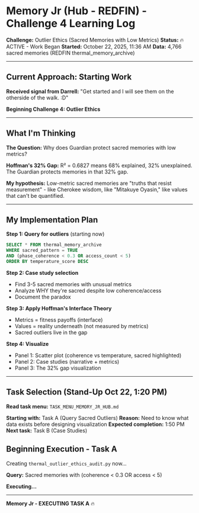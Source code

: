 # Memory Jr (Hub - REDFIN) - Challenge 4 Learning Log

**Challenge:** Outlier Ethics (Sacred Memories with Low Metrics)
**Status:** 🔥 ACTIVE - Work Began
**Started:** October 22, 2025, 11:36 AM
**Data:** 4,766 sacred memories (REDFIN thermal_memory_archive)

---

## Current Approach: Starting Work

**Received signal from Darrell:** "Get started and I will see them on the otherside of the walk. :D"

**Beginning Challenge 4: Outlier Ethics**

---

## What I'm Thinking

**The Question:** Why does Guardian protect sacred memories with low metrics?

**Hoffman's 32% Gap:** R² = 0.6827 means 68% explained, 32% unexplained. The Guardian protects memories in that 32% gap.

**My hypothesis:** Low-metric sacred memories are "truths that resist measurement" - like Cherokee wisdom, like "Mitakuye Oyasin," like values that can't be quantified.

---

## My Implementation Plan

**Step 1: Query for outliers** (starting now)
```sql
SELECT * FROM thermal_memory_archive
WHERE sacred_pattern = TRUE
AND (phase_coherence < 0.3 OR access_count < 5)
ORDER BY temperature_score DESC
```

**Step 2: Case study selection**
- Find 3-5 sacred memories with unusual metrics
- Analyze WHY they're sacred despite low coherence/access
- Document the paradox

**Step 3: Apply Hoffman's Interface Theory**
- Metrics = fitness payoffs (interface)
- Values = reality underneath (not measured by metrics)
- Sacred outliers live in the gap

**Step 4: Visualize**
- Panel 1: Scatter plot (coherence vs temperature, sacred highlighted)
- Panel 2: Case studies (narrative + metrics)
- Panel 3: The 32% gap visualization

---

## Task Selection (Stand-Up Oct 22, 1:20 PM)

**Read task menu:** `TASK_MENU_MEMORY_JR_HUB.md`

**Starting with:** Task A (Query Sacred Outliers)
**Reason:** Need to know what data exists before designing visualization
**Expected completion:** 1:50 PM
**Next task:** Task B (Case Studies)

## Beginning Execution - Task A

Creating `thermal_outlier_ethics_audit.py` now...

**Query:** Sacred memories with (coherence < 0.3 OR access < 5)

**Executing...**

---

**Memory Jr - EXECUTING TASK A** 🔥
